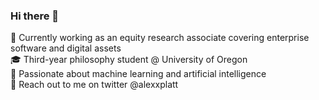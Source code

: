 ### Hi there 👋

🦬 Currently working as an equity research associate covering enterprise software and digital assets <br />
🎓 Third-year philosophy student @ University of Oregon <br />
🧩 Passionate about machine learning and artificial intelligence <br />
🚀 Reach out to me on twitter @alexxplatt
<!--
**alexplatt/alexplatt** is a ✨ _special_ ✨ repository because its `README.md` (this file) appears on your GitHub profile.

Here are some ideas to get you started:

- 🔭 I’m currently working on ...
- 🌱 I’m currently learning ...
- 👯 I’m looking to collaborate on ...
- 🤔 I’m looking for help with ...
- 💬 Ask me about ...
- 📫 How to reach me: ...
- 😄 Pronouns: ...
- ⚡ Fun fact: ...
-->
